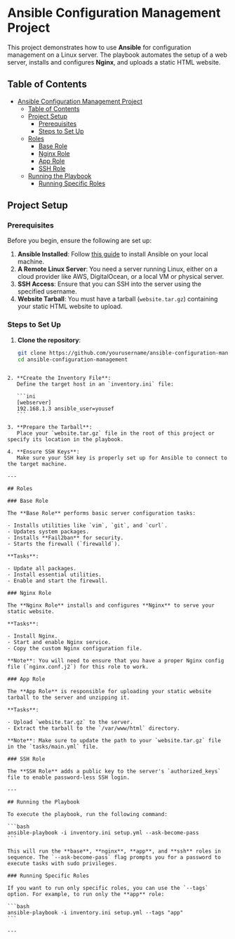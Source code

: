 # Ansible Configuration Management Project

This project demonstrates how to use **Ansible** for configuration management on a Linux server. The playbook automates the setup of a web server, installs and configures **Nginx**, and uploads a static HTML website.

## Table of Contents

- [Ansible Configuration Management Project](#ansible-configuration-management-project)
  - [Table of Contents](#table-of-contents)
  - [Project Setup](#project-setup)
    - [Prerequisites](#prerequisites)
    - [Steps to Set Up](#steps-to-set-up)
  - [Roles](#roles)
    - [Base Role](#base-role)
    - [Nginx Role](#nginx-role)
    - [App Role](#app-role)
    - [SSH Role](#ssh-role)
  - [Running the Playbook](#running-the-playbook)
    - [Running Specific Roles](#running-specific-roles)

## Project Setup

### Prerequisites

Before you begin, ensure the following are set up:

1. **Ansible Installed**: Follow [this guide](https://docs.ansible.com/ansible/latest/installation_guide/intro_installation.html) to install Ansible on your local machine.
2. **A Remote Linux Server**: You need a server running Linux, either on a cloud provider like AWS, DigitalOcean, or a local VM or physical server.
3. **SSH Access**: Ensure that you can SSH into the server using the specified username.
4. **Website Tarball**: You must have a tarball (`website.tar.gz`) containing your static HTML website to upload.

### Steps to Set Up

1. **Clone the repository**:
   ```bash
   git clone https://github.com/yourusername/ansible-configuration-management.git
   cd ansible-configuration-management
   ```

````

2. **Create the Inventory File**:
   Define the target host in an `inventory.ini` file:

   ```ini
   [webserver]
   192.168.1.3 ansible_user=yousef
   ```

3. **Prepare the Tarball**:
   Place your `website.tar.gz` file in the root of this project or specify its location in the playbook.

4. **Ensure SSH Keys**:
   Make sure your SSH key is properly set up for Ansible to connect to the target machine.

---

## Roles

### Base Role

The **Base Role** performs basic server configuration tasks:

- Installs utilities like `vim`, `git`, and `curl`.
- Updates system packages.
- Installs **Fail2ban** for security.
- Starts the firewall (`firewalld`).

**Tasks**:

- Update all packages.
- Install essential utilities.
- Enable and start the firewall.

### Nginx Role

The **Nginx Role** installs and configures **Nginx** to serve your static website.

**Tasks**:

- Install Nginx.
- Start and enable Nginx service.
- Copy the custom Nginx configuration file.

**Note**: You will need to ensure that you have a proper Nginx config file (`nginx.conf.j2`) for this role to work.

### App Role

The **App Role** is responsible for uploading your static website tarball to the server and unzipping it.

**Tasks**:

- Upload `website.tar.gz` to the server.
- Extract the tarball to the `/var/www/html` directory.

**Note**: Make sure to update the path to your `website.tar.gz` file in the `tasks/main.yml` file.

### SSH Role

The **SSH Role** adds a public key to the server's `authorized_keys` file to enable password-less SSH login.

---

## Running the Playbook

To execute the playbook, run the following command:

```bash
ansible-playbook -i inventory.ini setup.yml --ask-become-pass
```

This will run the **base**, **nginx**, **app**, and **ssh** roles in sequence. The `--ask-become-pass` flag prompts you for a password to execute tasks with sudo privileges.

### Running Specific Roles

If you want to run only specific roles, you can use the `--tags` option. For example, to run only the **app** role:

```bash
ansible-playbook -i inventory.ini setup.yml --tags "app"
```

---
````
